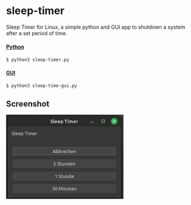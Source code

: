 # sleep-timer
Sleep Timer for Linux, a simple python and GUI app to shutdown a system after a set period of time.

#### [Python](https://github.com/Morpheus2018/sleep-timer/blob/master/sleep-timer.py)
```
$ python3 sleep-timer.py
```
#### [GUI](https://github.com/Morpheus2018/sleep-timer/blob/master/sleep-time-gui.py)
```
$ python3 sleep-time-gui.py
```
## Screenshot
![sleep-timer.gif](https://github.com/Morpheus2018/sleep-timer/blob/master/screenshot/sleep-timer.gif)
